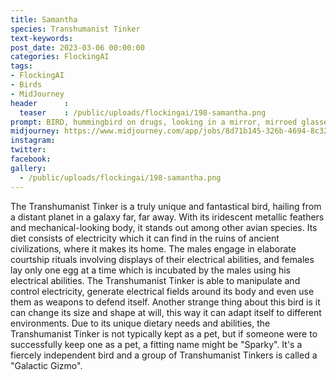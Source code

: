 ```yaml
---
title: Samantha
species: Transhumanist Tinker
text-keywords: 
post_date: 2023-03-06 00:00:00
categories: FlockingAI
tags:
- FlockingAI
- Birds
- MidJourney 
header      :
  teaser    : /public/uploads/flockingai/198-samantha.png
prompt: BIRD, hummingbird on drugs, looking in a mirror, mirroed glasses, exaggerate, transmetropolitan, transhumanist, gonzo
midjourney: https://www.midjourney.com/app/jobs/8d71b145-326b-4694-8c32-b2d1b5a6c76b
instagram: 
twitter: 
facebook: 
gallery: 
  - /public/uploads/flockingai/198-samantha.png
---
```


The Transhumanist Tinker is a truly unique and fantastical bird, hailing from a distant planet in a galaxy far, far away. With its iridescent metallic feathers and mechanical-looking body, it stands out among other avian species. Its diet consists of electricity which it can find in the ruins of ancient civilizations, where it makes its home. The males engage in elaborate courtship rituals involving displays of their electrical abilities, and females lay only one egg at a time which is incubated by the males using his electrical abilities. The Transhumanist Tinker is able to manipulate and control electricity, generate electrical fields around its body and even use them as weapons to defend itself. Another strange thing about this bird is it can change its size and shape at will, this way it can adapt itself to different environments. Due to its unique dietary needs and abilities, the Transhumanist Tinker is not typically kept as a pet, but if someone were to successfully keep one as a pet, a fitting name might be "Sparky". It's a fiercely independent bird and a group of Transhumanist Tinkers is called a "Galactic Gizmo".
